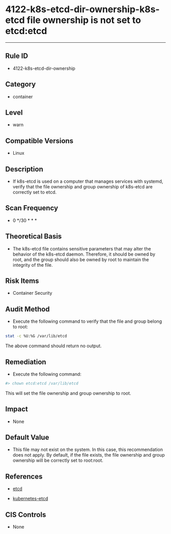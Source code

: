 # 4122-k8s-etcd-dir-ownership-k8s-etcd file ownership is not set to etcd:etcd
---

## Rule ID

- 4122-k8s-etcd-dir-ownership


## Category

- container


## Level

- warn


## Compatible Versions


- Linux




## Description


- If k8s-etcd is used on a computer that manages services with systemd, verify that the file ownership and group ownership of k8s-etcd are correctly set to etcd.



## Scan Frequency
- 0 */30 * * *

## Theoretical Basis


- The k8s-etcd file contains sensitive parameters that may alter the behavior of the k8s-etcd daemon. Therefore, it should be owned by root, and the group should also be owned by root to maintain the integrity of the file.



## Risk Items


- Container Security



## Audit Method
- Execute the following command to verify that the file and group belong to root:

```bash
stat -c %U:%G /var/lib/etcd
```
The above command should return no output.



## Remediation
- Execute the following command:
```bash
#> chown etcd:etcd /var/lib/etcd
```
This will set the file ownership and group ownership to root.



## Impact


- None




## Default Value


- This file may not exist on the system. In this case, this recommendation does not apply. By default, if the file exists, the file ownership and group ownership will be correctly set to root:root.




## References


- [etcd](https://coreos.com/etcd)



- [kubernetes-etcd](https://kubernetes.io/docs/admin/etcd/)



## CIS Controls


- None